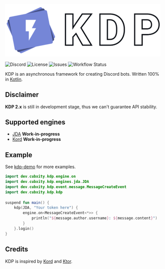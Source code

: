 ![KDP Banner](.github/assets/banner.svg)

![Discord](https://img.shields.io/discord/802563482200440874?color=%237883d4&style=flat-square)
![License](https://img.shields.io/github/license/Cubxity/kdp?style=flat-square)
![Issues](https://img.shields.io/github/issues/Cubxity/kdp?style=flat-square)
![Workflow Status](https://img.shields.io/github/workflow/status/Cubxity/kdp/gradle-ci/2.x?style=flat-square)

KDP is an asynchronous framework for creating Discord bots. Written 100% in [Kotlin](https://kotlinlang.org).

## Disclaimer

**KDP 2.x** is still in development stage, thus we can't guarantee API stability.

## Supported engines

- [JDA](https://github.com/DV8FromTheWorld/JDA) **Work-in-progress**
- [Kord](https://github.com/kordlib/kord) **Work-in-progress**

## Example
See [kdp-demo](kdp-demo) for more examples.
```kotlin
import dev.cubxity.kdp.engine.on
import dev.cubxity.kdp.engines.jda.JDA
import dev.cubxity.kdp.event.message.MessageCreateEvent
import dev.cubxity.kdp.kdp

suspend fun main() {
    kdp(JDA, "Your token here") {
        engine.on<MessageCreateEvent<*>> {
            println("${message.author.username}: ${message.content}")
        }
    }.login()
}
```

## Credits

KDP is inspired by [Kord](https://github.com/kordlib/kord) and [Ktor](https://github.com/ktorio/ktor).